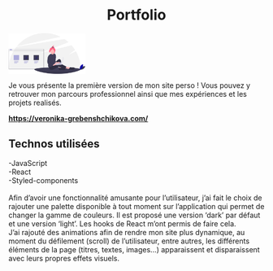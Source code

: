 <h1 align="center"><strong>Portfolio</strong></h1>

<img align="center" width="30%" src="https://github.com/g-veronika/Portfolio/blob/master/my-site/src/photos/Logo.svg"/>

Je vous présente la première version de mon site perso ! 
Vous pouvez y retrouver mon parcours professionnel ainsi que mes expériences et les projets realisés.  

<strong>https://veronika-grebenshchikova.com/</strong>

## Technos utilisées

-JavaScript<br/>
-React<br/>
-Styled-components<br/><br/>
Afin d’avoir une fonctionnalité amusante pour l’utilisateur, j’ai fait le choix de rajouter une palette disponible à tout moment sur l’application qui permet de changer la gamme de couleurs. Il est proposé une version ‘dark’ par défaut et une version ‘light’. Les hooks de React m’ont permis de faire cela.<br/>
J’ai rajouté des animations afin de rendre mon site plus dynamique, au moment du défilement (scroll)  de l’utilisateur, entre autres,  les différents éléments de la page (titres, textes, images...) apparaissent et disparaissent avec leurs propres effets visuels.

